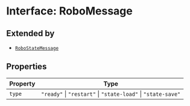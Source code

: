 # Interface: RoboMessage

## Extended by

- [`RoboStateMessage`](Interface.RoboStateMessage.md)

## Properties

| Property | Type |
| ------ | ------ |
| `type` | `"ready"` \| `"restart"` \| `"state-load"` \| `"state-save"` |
